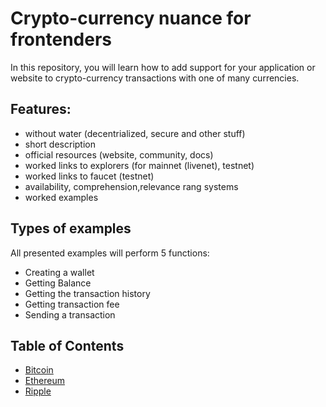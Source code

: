 # Crypto-currency nuance for frontenders
In this repository, you will learn how to add support for your application or website to crypto-currency transactions with one of many currencies.

## Features: 
- without water (decentrialized, secure and other stuff)
- short description
- official resources (website, community, docs)
- worked links to explorers (for mainnet (livenet), testnet)
- worked links to faucet (testnet)
- availability, comprehension,relevance rang systems
- worked examples

## Types of examples
All presented examples will perform 5 functions:
- Creating a wallet
- Getting Balance
- Getting the transaction history
- Getting transaction fee
- Sending a transaction

## Table of Contents
- [Bitcoin](/bitcoin.md)
- [Ethereum](/ethereum.md)
- [Ripple](/ripple.md)
